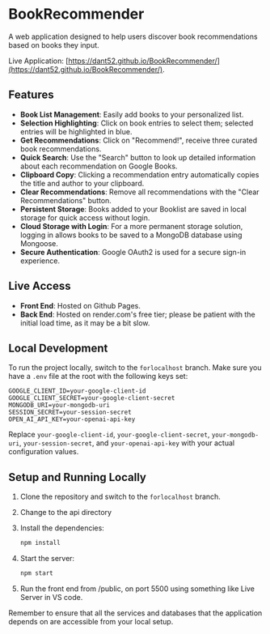 # BookRecommender

A web application designed to help users discover book recommendations based on books they input.

Live Application: [https://dant52.github.io/BookRecommender/](https://dant52.github.io/BookRecommender/).

## Features

- **Book List Management**: Easily add books to your personalized list.
- **Selection Highlighting**: Click on book entries to select them; selected entries will be highlighted in blue.
- **Get Recommendations**: Click on "Recommend!", receive three curated book recommendations.
- **Quick Search**: Use the "Search" button to look up detailed information about each recommendation on Google Books.
- **Clipboard Copy**: Clicking a recommendation entry automatically copies the title and author to your clipboard.
- **Clear Recommendations**: Remove all recommendations with the "Clear Recommendations" button.
- **Persistent Storage**: Books added to your Booklist are saved in local storage for quick access without login.
- **Cloud Storage with Login**: For a more permanent storage solution, logging in allows books to be saved to a MongoDB database using Mongoose.
- **Secure Authentication**: Google OAuth2 is used for a secure sign-in experience.

## Live Access

- **Front End**: Hosted on Github Pages.
- **Back End**: Hosted on render.com's free tier; please be patient with the initial load time, as it may be a bit slow.

## Local Development

To run the project locally, switch to the `forlocalhost` branch. Make sure you have a `.env` file at the root with the following keys set:

```env
GOOGLE_CLIENT_ID=your-google-client-id
GOOGLE_CLIENT_SECRET=your-google-client-secret
MONGODB_URI=your-mongodb-uri
SESSION_SECRET=your-session-secret
OPEN_AI_API_KEY=your-openai-api-key
```

Replace `your-google-client-id`, `your-google-client-secret`, `your-mongodb-uri`, `your-session-secret`, and `your-openai-api-key` with your actual configuration values.

## Setup and Running Locally

1. Clone the repository and switch to the `forlocalhost` branch.
2. Change to the api directory
3. Install the dependencies:

    ```bash
    npm install
    ```

4. Start the server:

    ```bash
    npm start
    ```

5. Run the front end from /public, on port 5500 using something like Live Server in VS code.

Remember to ensure that all the services and databases that the application depends on are accessible from your local setup.
